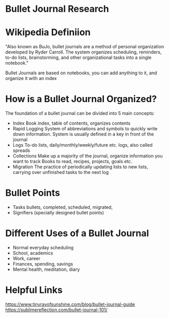 # Bullet Journal Research

# Wikipedia Definiion
"Also known as BuJo, bullet journals are a method of personal organization developed by
Ryder Carroll. The system organizes scheduling, reminders, to-do lists, brainstorming, and other
organizational tasks into a single notebook."

Bullet Journals are based on notebooks, you can add anything to it, and organize it
with an index

# How is a Bullet Journal Organized?
The foundation of a bullet journal can be divided into 5 main concepts:
- Index
  Book index, table of contents, organizes contents
- Rapid Logging
  System of abbreviations and symbols to quickly write down information.
  System is usually defined in a key in front of the journal
- Logs
  To-do lists, daily/monthly/weekly/future etc. logs, also called spreads
- Collections
  Make up a majority of the journal, organize information you want to track
  Books to read, recipes, projects, goals etc.
- Migration
  The practice of periodically updating lists to new lists, carrying over
  unfinished tasks to the next log

# Bullet Points
- Tasks bullets, completed, scheduled, migrated,
- Signifiers (specially designed bullet points)
  

# Different Uses of a Bullet Journal
- Normal everyday scheduling
- School, academics
- Work, career
- Finances, spending, savings
- Mental health, meditation, diary

# Helpful Links
https://www.tinyrayofsunshine.com/blog/bullet-journal-guide
https://sublimereflection.com/bullet-journal-101/


